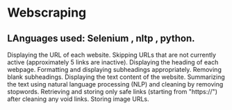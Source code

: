 # Webscraping

## LAnguages used: Selenium , nltp , python.
Displaying the URL of each website.
Skipping URLs that are not currently active (approximately 5 links are inactive).
Displaying the heading of each webpage.
Formatting and displaying subheadings appropriately.
Removing blank subheadings.
Displaying the text content of the website.
Summarizing the text using natural language processing (NLP) and cleaning by removing stopwords.
Retrieving and storing only safe links (starting from "https://") after cleaning any void links.
Storing image URLs.
